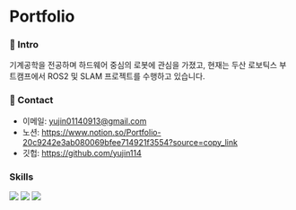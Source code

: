 # Portfolio


### 📌 Intro

기계공학을 전공하며 하드웨어 중심의 로봇에 관심을 가졌고, 현재는 두산 로보틱스 부트캠프에서 ROS2 및 SLAM 프로젝트를 수행하고 있습니다. 

### 📌 Contact

- 이메일: yujin01140913@gmail.com
- 노션: https://www.notion.so/Portfolio-20c9242e3ab080069bfee714921f3554?source=copy_link
- 깃헙: https://github.com/yujin114


### Skills

<p>
  <img src="https://img.shields.io/badge/Python-3776AB?style=for-the-badge&logo=python&logoColor=white"/>
  <img src="https://img.shields.io/badge/C%2B%2B-00599C?style=for-the-badge&logo=c%2B%2B&logoColor=white"/>
  <img src="https://img.shields.io/badge/ROS2-22314E?style=for-the-badge&logo=ros&logoColor=white"/>
</p>
